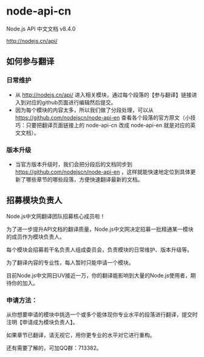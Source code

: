 # node-api-cn

Node.js API 中文文档 v8.4.0

http://nodejs.cn/api/

## 如何参与翻译

### 日常维护

- 从 http://nodejs.cn/api/ 进入相关模块，通过每个段落的【参与翻译】链接进入到对应的github页面进行编辑然后提交。
- 因为每个模块的内容太多，所以我们做了分段处理，可以从 https://github.com/nodejscn/node-api-en 查看各个段落的官方原文（小技巧：只要把翻译页面链接上的 node-api-cn 改成 node-api-en 就是对应的英文文档）。

### 版本升级

- 当官方版本升级时，我们会把分段后的文档同步到 https://github.com/nodejscn/node-api-en ，这样就能快速地定位到具体更新了哪些章节的哪些段落，方便快速翻译最新的文档。


## 招募模块负责人

Node.js中文网翻译团队招募核心成员啦！

为了进一步提升API文档的翻译质量，Node.js中文网决定招募一批精通某一模块的成员作为模块负责人。

每个模块会招募若干名负责人组成委员会，负责模块的日常维护、版本升级等。

为了翻译内容的专业性，每人暂时只能申请一个模块。

目前Node.js中文网日UV接近一万，你的翻译能影响到大量的Node.js使用者，期待你的加入。

### 申请方法：

从你想要申请的模块中挑选一个或多个能体现你专业水平的段落进行翻译，提交时注明【申请成为模块负责人】。

如果章节已翻译，请无视它，用你更专业的水平对它进行重构。

还有需要了解的，可加QQ群：713382。
